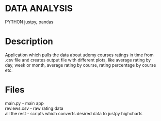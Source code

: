 # DATA ANALYSIS

PYTHON
justpy, pandas

# Description

Application which pulls the data about udemy courses ratings in time from .csv file and creates output file with different plots, like average rating by day, week or month, average rating by course, rating percentage by course etc.

# Files

main.py - main app <br >
reviews.csv - raw rating data <br >
all the rest - scripts which converts desired data to justpy highcharts <br >